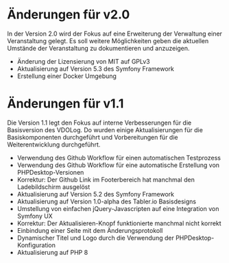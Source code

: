 Änderungen für v2.0
===================

In der Version 2.0 wird der Fokus auf eine Erweiterung der Verwaltung
einer Veranstaltung gelegt. Es soll weitere Möglichkeiten geben die aktuellen
Umstände der Veranstaltung zu dokumentieren und anzuzeigen.

* Änderung der Lizensierung von MIT auf GPLv3
* Aktualisierung auf Version 5.3 des Symfony Framework
* Erstellung einer Docker Umgebung

Änderungen für v1.1
===================

Die Version 1.1 legt den Fokus auf interne Verbesserungen für die Basisversion 
des VDOLog. Do wurden einige Aktualisierungen für die Basiskomponenten durchgeführt
und Vorbereitungen für die Weiterentwicklung durchgeführt.

* Verwendung des Github Workflow für einen automatischen Testprozess
* Verwendung des Github Workflow für eine automatische Erstellung von PHPDesktop-Versionen
* Korrektur: Der Github Link im Footerbereich hat manchmal den Ladebildschirm ausgelöst
* Aktualisierung auf Version 5.2 des Symfony Framework
* Aktualisierung auf Version 1.0-alpha des Tabler.io Basisdesigns
* Umstellung von einfachen jQuery-Javascripten auf eine Integration von Symfony UX
* Korrektur: Der Aktualisieren-Knopf funktionierte manchmal nicht korrekt
* Einbindung einer Seite mit dem Änderungsprotokoll
* Dynamischer Titel und Logo durch die Verwendung der PHPDesktop-Konfiguration
* Aktualisierung auf PHP 8
